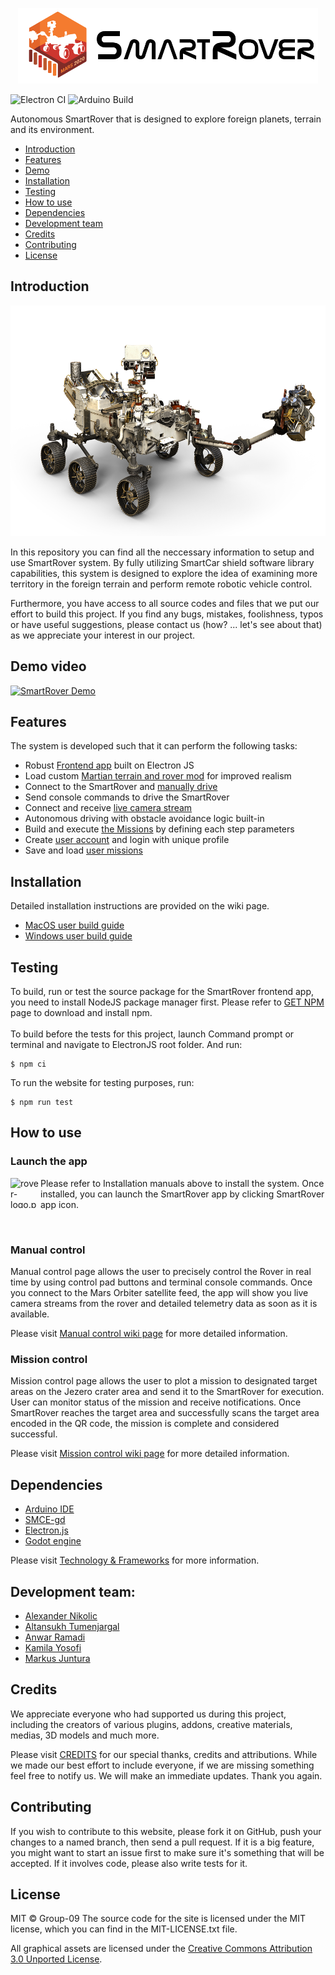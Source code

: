 <p align="center"><img src="https://github.com/DIT112-V21/group-09/blob/master/frontendApp/assets/images/rover-logo.png?raw=true" alt="rover-logo.png" width="480" height="121"></p>

![Electron CI](https://github.com/DIT112-V21/group-09/actions/workflows/electron-ci.yml/badge.svg)
![Arduino Build](https://github.com/DIT112-V21/group-09/actions/workflows/arduino-build.yml/badge.svg)

Autonomous SmartRover that is designed to explore foreign planets, terrain and its environment.

- [Introduction](#introduction)
- [Features](#features)
- [Demo](#demo) 
- [Installation](#installation)
- [Testing](#testing)
- [How to use](#how-to-use)
- [Dependencies](#dependencies)
- [Development team](#development-team)
- [Credits](#credits)
- [Contributing](#contributing)  
- [License](#license)

## Introduction
<p align="center"><img src="https://github.com/DIT112-V21/group-09/blob/master/frontendApp/assets/images/home-rover-model.png?raw=true" alt="rover-logo.png" width="600" height="369"></p>
In this repository you can find all the neccessary information to setup and use SmartRover system. By fully 
utilizing SmartCar shield software library capabilities, this system is designed to explore the idea of examining more
territory in the foreign terrain and perform remote robotic vehicle control. <br />

Furthermore, you have access to all source codes and files that we put our effort to build this project. If you find any 
bugs, mistakes, foolishness, typos or have useful suggestions, please contact us (how? ... let's see about that) as we 
appreciate your interest in our project.

## Demo video
[![SmartRover Demo](https://img.youtube.com/vi/RKo8-B3RKVY/0.jpg)](https://www.youtube.com/watch?v=RKo8-B3RKVY "SmartRover Demo")

## Features

The system is developed such that it can perform the following tasks: 
- Robust [Frontend app](https://github.com/DIT112-V21/group-09/wiki/Front-end-website) built on Electron JS
- Load custom [Martian terrain and rover mod](https://github.com/DIT112-V21/group-09/wiki/Emulator-UI-modification) for improved realism
- Connect to the SmartRover and [manually drive](https://github.com/DIT112-V21/group-09/wiki/Manual-control-of-the-Rover)
- Send console commands to drive the SmartRover
- Connect and receive [live camera stream](https://github.com/DIT112-V21/group-09/wiki/Retrieve-emulator-feedback)
- Autonomous driving with obstacle avoidance logic built-in
- Build and execute [the Missions](https://github.com/DIT112-V21/group-09/wiki/Mission-control-frontend) by defining each step parameters
- Create [user account](https://github.com/DIT112-V21/group-09/wiki/User-management-and-data-persistence) and login with unique profile
- Save and load [user missions](https://github.com/DIT112-V21/group-09/wiki/User-management-and-data-persistence)

## Installation
Detailed installation instructions are provided on the wiki page.
* [MacOS user build guide](https://github.com/DIT112-V21/group-09/wiki/MacOS-user-build-guide)
* [Windows user build guide](https://github.com/DIT112-V21/group-09/wiki/Windows-user-build-guide)

## Testing

To build, run or test the source package for the SmartRover frontend app, you need to install NodeJS package manager first. 
Please refer to [GET NPM](https://www.npmjs.com/get-npm) page to download and install npm. <br /><br />
To build before the tests for this project, launch Command prompt or terminal and navigate to ElectronJS root folder. And run:

    $ npm ci

To run the website for testing purposes, run:

    $ npm run test

## How to use

### Launch the app
<p><img align="left" src="https://raw.githubusercontent.com/DIT112-V21/group-09/master/frontendApp/assets/images/favicon.ico" 
alt="rover-logo.png" width="48" height="48">
Please refer to Installation manuals above to install the system. Once installed, you can launch the SmartRover app by 
clicking SmartRover app icon.</p><br>
    
### Manual control
Manual control page allows the user to precisely control the Rover in real time by using control pad buttons and terminal 
console commands. Once you connect to the Mars Orbiter satellite feed, the app will show you live camera streams from the 
rover and detailed telemetry data as soon as it is available. 

Please visit [Manual control wiki page](https://github.com/DIT112-V21/group-09/wiki/Manual-control-of-the-Rover) for more 
detailed information.

### Mission control

Mission control page allows the user to plot a mission to designated target areas on the Jezero crater area and send it 
to the SmartRover for execution. User can monitor status of the mission and receive notifications. Once SmartRover reaches
the target area and successfully scans the target area encoded in the QR code, the mission is complete and considered 
successful.

Please visit [Mission control wiki page](https://github.com/DIT112-V21/group-09/wiki/Mission-control-guide) for more 
detailed information.

## Dependencies

- [Arduino IDE](https://www.arduino.cc/en/software)
- [SMCE-gd](https://github.com/ItJustWorksTM/smce-gd)
- [Electron.js](https://www.electronjs.org/)
- [Godot engine](https://godotengine.org/)

Please visit [Technology & Frameworks](https://github.com/DIT112-V21/group-09/wiki/Technology-&-Frameworks) for more 
information.

## Development team:
- [Alexander Nikolic](https://github.com/nikalc)
- [Altansukh Tumenjargal](https://github.com/axe007)
- [Anwar Ramadi](https://github.com/ramadi-a)
- [Kamila Yosofi](https://github.com/kam56)
- [Markus Juntura](https://github.com/OneMoreOreo)

## Credits 
We appreciate everyone who had supported us during this project, including the creators of various plugins, addons, 
creative materials, medias, 3D models and much more.

Please visit [CREDITS](https://github.com/DIT112-V21/group-09/wiki/Credits) for our special thanks, credits and 
attributions. While we made our best effort to include everyone, if we are missing something feel free to notify us. 
We will make an immediate updates. Thank you again. 

## Contributing

If you wish to contribute to this website, please fork it on GitHub, push your changes to a named branch, then send a 
pull request. If it is a big feature, you might want to start an issue first to make sure it's something that will be 
accepted. If it involves code, please also write tests for it.

## License

MIT © Group-09
The source code for the site is licensed under the MIT license, which you can find in the MIT-LICENSE.txt file.

All graphical assets are licensed under the [Creative Commons Attribution 3.0 Unported License](https://creativecommons.org/licenses/by/3.0/).
